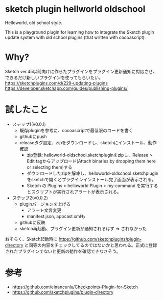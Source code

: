 # sketch plugin hellworld oldschool

Helloworld, old school style.

This is a playground plugin for learning how to integrate the Sketch plugin update system with old school plugins (that written with cocoascript).

# Why?
Sketch ver.45以前向けに作らたプラグインをプラグイン更新通知に対応させ、できるだけ新しいプラグインを使ってもらいたい。
https://sketchplugins.com/d/229-updating-plugins
https://developer.sketchapp.com/guides/publishing-plugins/

# 試したこと
- ステップ1(v0.0.1)
  - 既存pluginを参考に、cocoascriptで最低限のコードを書く
  - githubにpush
  - releaseタグ設定、zipをダウンロードし、sketchにインストール、動作確認
    - zip登録: helloworld-oldschool.sketchpluginをzipし、Release > Edit tagからアップロード(Attach binaries by dropping them here or selecting them)する
    - ダウンロードしたzipを解凍し、helloworld-oldschool.sketchpluginをsketchで開くとプラグインインストール完了画面が表示される。
    - Sketch の Plugins > helloworld Plugin > my-command を実行するとスクリプトが実行されアラートが表示される。
- ステップ2(v0.0.2)
  - pluginバージョンを上げる
    - アラート文言変更
    - manifest.json, appcast.xmlも
  - githubに反映
  - sketch再起動、プラグイン更新が通知されるはず
    => されなかった

おそらく、Sketch起動時に https://github.com/sketchplugins/plugin-directory と同等の内容をチェックしてるのではないかと思われる。正式に登録されたプラグインでないと更新の動作を確認できなさそう。

# 参考
- https://github.com/einancunlu/Checkpoints-Plugin-for-Sketch
- https://github.com/sketchplugins/plugin-directory
